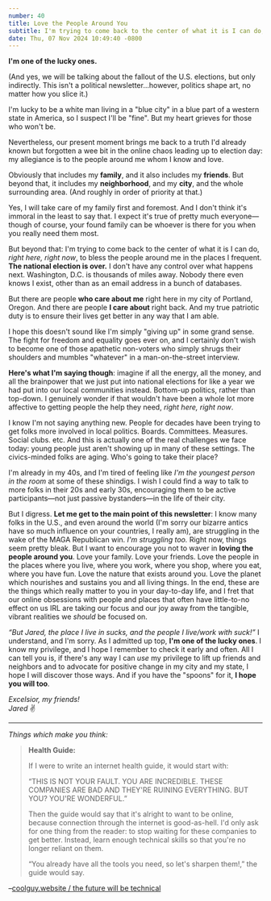 ```yaml
---
number: 40
title: Love the People Around You
subtitle: I'm trying to come back to the center of what it is I can do, right here, right now, to bless the people around me in the places I frequent.
date: Thu, 07 Nov 2024 10:49:40 -0800
---
```


**I'm one of the lucky ones.**

(And yes, we will be talking about the fallout of the U.S. elections, but only indirectly. This isn't a political newsletter…however, politics shape art, no matter how you slice it.)

I'm lucky to be a white man living in a "blue city" in a blue part of a western state in America, so I suspect I'll be "fine". But my heart grieves for those who won't be.

Nevertheless, our present moment brings me back to a truth I'd already known but forgotten a wee bit in the online chaos leading up to election day: my allegiance is to the people around me whom I know and love.

Obviously that includes my **family**, and it also includes my **friends**. But beyond that, it includes my **neighborhood**, and my **city**, and the whole surrounding area. (And roughly in order of priority at that.)

Yes, I will take care of my family first and foremost. And I don't think it's immoral in the least to say that. I expect it's true of pretty much everyone—though of course, your found family can be whoever is there for you when you really need them most.

But beyond that: I'm trying to come back to the center of what it is I can do, _right here, right now_, to bless the people around me in the places I frequent. **The national election is over.** I don't have any control over what happens next. Washington, D.C. is thousands of miles away. Nobody there even knows I exist, other than as an email address in a bunch of databases.

But there are people **who care about me** right here in my city of Portland, Oregon. And there are people **I care about** right back. And my true patriotic duty is to ensure their lives get better in any way that I am able.

I hope this doesn't sound like I'm simply "giving up" in some grand sense. The fight for freedom and equality goes ever on, and I certainly don't wish to become one of those apathetic non-voters who simply shrugs their shoulders and mumbles "whatever" in a man-on-the-street interview.

**Here's what I'm saying though**: imagine if all the energy, all the money, and all the brainpower that we just put into national elections for like a year we had put into our local communities instead. Bottom-up politics, rather than top-down. I genuinely wonder if that wouldn't have been a whole lot more affective to getting people the help they need, _right here, right now_.

I know I'm not saying anything new. People for decades have been trying to get folks more involved in local politics. Boards. Committees. Measures. Social clubs. etc. And this is actually one of the real challenges we face today: young people just aren't showing up in many of these settings. The civics-minded folks are aging. Who's going to take their place?

I'm already in my 40s, and I'm tired of feeling like _I'm the youngest person in the room_ at some of these shindigs. I wish I could find a way to talk to more folks in their 20s and early 30s, encouraging them to be active participants—not just passive bystanders—in the life of their city.

But I digress. **Let me get to the main point of this newsletter**: I know many folks in the U.S., and even around the world (I'm sorry our bizarre antics have so much influence on your countries, I really am), are struggling in the wake of the MAGA Republican win. _I'm struggling too._ Right now, things seem pretty bleak. But I want to encourage you not to waver in **loving the people around you**. Love your family. Love your friends. Love the people in the places where you live, where you work, where you shop, where you eat, where you have fun. Love the nature that exists around you. Love the planet which nourishes and sustains you and all living things. In the end, these are the things which really matter to you in your day-to-day life, and I fret that our online obsessions with people and places that often have little-to-no effect on us IRL are taking our focus and our joy away from the tangible, vibrant realities we _should_ be focused on.

_“But Jared, the place I live in sucks, and the people I live/work with suck!”_ I understand, and I'm sorry. As I admitted up top, **I'm one of the lucky ones**. I know my privilege, and I hope I remember to check it early and often. All I can tell you is, if there's any way I can _use_ my privilege to lift up friends and neighbors and to advocate for positive change in my city and my state, I hope I will discover those ways. And if you have the "spoons" for it, **I hope you will too**.

_Excelsior, my friends!_  
_Jared_ ✌️

----

_Things which make you think:_

> **Health Guide:**
>
> If I were to write an internet health guide, it would start with:
>
> “THIS IS NOT YOUR FAULT. YOU ARE INCREDIBLE. THESE COMPANIES ARE BAD AND THEY'RE RUINING EVERYTHING. BUT YOU? YOU'RE WONDERFUL.”
>
> Then the guide would say that it's alright to want to be online, because connection through the internet is good-as-hell. I'd only ask for one thing from the reader: to stop waiting for these companies to get better. Instead, learn enough technical skills so that you're no longer reliant on them.
>
> “You already have all the tools you need, so let's sharpen them!,” the guide would say.

–[coolguy.website / the future will be technical](https://coolguy.website/the-future-will-be-technical/zachs-health-guide.html)